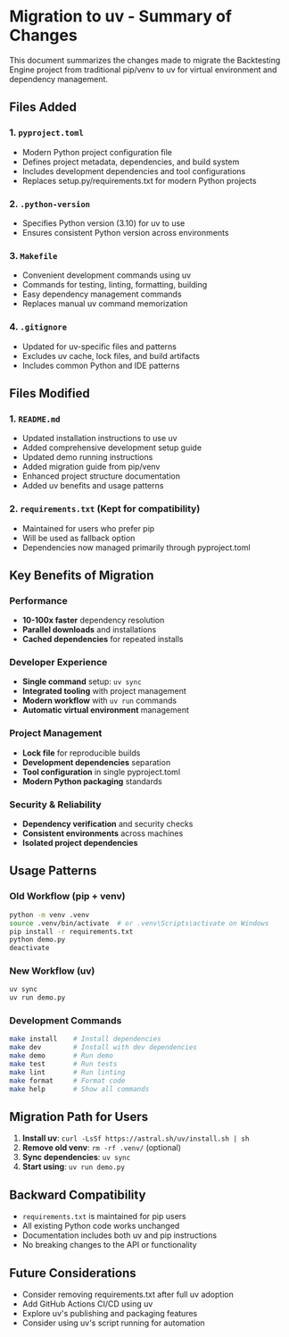 # Migration to uv - Summary of Changes

This document summarizes the changes made to migrate the Backtesting Engine project from traditional pip/venv to uv for virtual environment and dependency management.

## Files Added

### 1. `pyproject.toml`
- Modern Python project configuration file
- Defines project metadata, dependencies, and build system
- Includes development dependencies and tool configurations
- Replaces setup.py/requirements.txt for modern Python projects

### 2. `.python-version`
- Specifies Python version (3.10) for uv to use
- Ensures consistent Python version across environments

### 3. `Makefile`
- Convenient development commands using uv
- Commands for testing, linting, formatting, building
- Easy dependency management commands
- Replaces manual uv command memorization

### 4. `.gitignore`
- Updated for uv-specific files and patterns
- Excludes uv cache, lock files, and build artifacts
- Includes common Python and IDE patterns

## Files Modified

### 1. `README.md`
- Updated installation instructions to use uv
- Added comprehensive development setup guide
- Updated demo running instructions
- Added migration guide from pip/venv
- Enhanced project structure documentation
- Added uv benefits and usage patterns

### 2. `requirements.txt` (Kept for compatibility)
- Maintained for users who prefer pip
- Will be used as fallback option
- Dependencies now managed primarily through pyproject.toml

## Key Benefits of Migration

### Performance
- **10-100x faster** dependency resolution
- **Parallel downloads** and installations  
- **Cached dependencies** for repeated installs

### Developer Experience
- **Single command** setup: `uv sync`
- **Integrated tooling** with project management
- **Modern workflow** with `uv run` commands
- **Automatic virtual environment** management

### Project Management
- **Lock file** for reproducible builds
- **Development dependencies** separation
- **Tool configuration** in single pyproject.toml
- **Modern Python packaging** standards

### Security & Reliability
- **Dependency verification** and security checks
- **Consistent environments** across machines
- **Isolated project dependencies**

## Usage Patterns

### Old Workflow (pip + venv)
```bash
python -m venv .venv
source .venv/bin/activate  # or .venv\Scripts\activate on Windows
pip install -r requirements.txt
python demo.py
deactivate
```

### New Workflow (uv)
```bash
uv sync
uv run demo.py
```

### Development Commands
```bash
make install    # Install dependencies
make dev        # Install with dev dependencies  
make demo       # Run demo
make test       # Run tests
make lint       # Run linting
make format     # Format code
make help       # Show all commands
```

## Migration Path for Users

1. **Install uv**: `curl -LsSf https://astral.sh/uv/install.sh | sh`
2. **Remove old venv**: `rm -rf .venv/` (optional)
3. **Sync dependencies**: `uv sync`
4. **Start using**: `uv run demo.py`

## Backward Compatibility

- `requirements.txt` is maintained for pip users
- All existing Python code works unchanged
- Documentation includes both uv and pip instructions
- No breaking changes to the API or functionality

## Future Considerations

- Consider removing requirements.txt after full uv adoption
- Add GitHub Actions CI/CD using uv
- Explore uv's publishing and packaging features
- Consider using uv's script running for automation

